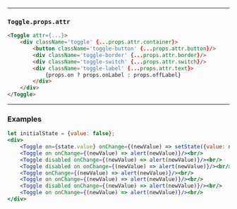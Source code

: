 ______________________________________________________________________________

### `Toggle.props.attr`

```html
<Toggle attr={...}>
    <div className='toggle' {...props.attr.container}>
        <button className='toggle-button' {...props.attr.button}/>
        <div className='toggle-border' {...props.attr.border}/>
        <div className='toggle-switch' {...props.attr.switch}/>
        <div className='toggle-label' {...props.attr.text}>
            {props.on ? props.onLabel : props.offLabel}
        </div>
    </div>
</Toggle>
```

______________________________________________________________________________

### Examples

```jsx
let initialState = {value: false};
<div>
    <Toggle on={state.value} onChange={(newValue) => setState({value: newValue})} /><br/>
    <Toggle on onChange={(newValue) => alert(newValue)}/><br/>
    <Toggle disabled onChange={(newValue) => alert(newValue)}/><br/>
    <Toggle disabled on onChange={(newValue) => alert(newValue)}/><br/>
    <Toggle onChange={(newValue) => alert(newValue)}/><br/>
    <Toggle on onChange={(newValue) => alert(newValue)}/><br/>
    <Toggle disabled onChange={(newValue) => alert(newValue)}/><br/>
    <Toggle on onChange={(newValue) => alert(newValue)}/><br/>
</div>
```